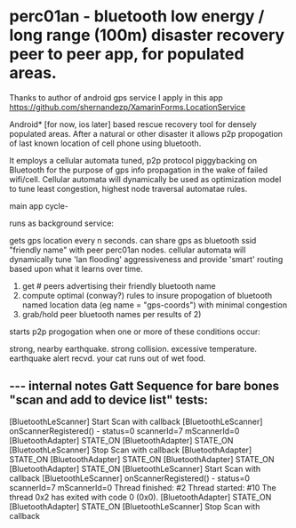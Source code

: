 # perc01an - bluetooth low energy / long range (100m) disaster recovery peer to peer app, for populated areas.


Thanks to author of android gps service I apply in this app https://github.com/shernandezp/XamarinForms.LocationService

Android* [for now, ios later] based rescue recovery tool for densely populated areas. After a natural or other disaster it allows p2p propogation of last known location of cell phone using bluetooth.

It employs a cellular automata tuned, p2p protocol piggybacking on Bluetooth for the purpose of gps info propagation in the wake of failed wifi/cell. Cellular automata will dynamically be used as optimization model to tune least congestion, highest node traversal automatae rules.

main app cycle-

runs as background service:

gets gps location every n seconds.
can share gps as bluetooth ssid "friendly name" with peer perc01an nodes.
cellular automata will dynamically tune 'lan flooding' aggressiveness and provide 'smart' routing based upon what it learns over time.

1) get # peers advertising their friendly bluetooth name
2) compute optimal (conway?) rules to insure propogation of bluetooth named location data (eg name = "gps-coords") with minimal congestion
3) grab/hold peer bluetooth names per results of 2)

starts p2p progogation when one or more of these conditions occur:

strong, nearby earthquake.
strong collision.
excessive temperature.
earthquake alert recvd.
your cat runs out of wet food.

--- internal notes
Gatt Sequence for bare bones "scan and add to device list" tests:
---
[BluetoothLeScanner] Start Scan with callback
[BluetoothLeScanner] onScannerRegistered() - status=0 scannerId=7 mScannerId=0
[BluetoothAdapter] STATE_ON
[BluetoothAdapter] STATE_ON
[BluetoothLeScanner] Stop Scan with callback
[BluetoothAdapter] STATE_ON
[BluetoothAdapter] STATE_ON
[BluetoothAdapter] STATE_ON
[BluetoothAdapter] STATE_ON
[BluetoothLeScanner] Start Scan with callback
[BluetoothLeScanner] onScannerRegistered() - status=0 scannerId=7 mScannerId=0
Thread finished: <Thread Pool> #2
Thread started: <Thread Pool> #10
The thread 0x2 has exited with code 0 (0x0).
[BluetoothAdapter] STATE_ON
[BluetoothAdapter] STATE_ON
[BluetoothLeScanner] Stop Scan with callback
